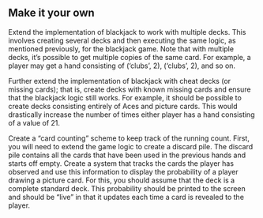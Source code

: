 ## Make it your own

Extend the implementation of blackjack to work with multiple decks. This involves creating several decks and then executing the same logic, as mentioned previously, for the blackjack game. Note that with multiple decks, it’s possible to get multiple copies of the same card. For example, a player may get a hand consisting of (‘clubs’, 2), (‘clubs’, 2), and so on.

Further extend the implementation of blackjack with cheat decks (or missing cards); that is, create decks with known missing cards and ensure that the blackjack logic still works. For example, it should be possible to create decks consisting entirely of Aces and picture cards. This would drastically increase the number of times either player has a hand consisting of a value of 21.

Create a “card counting” scheme to keep track of the running count. First, you will need to extend the game logic to create a discard pile. The discard pile contains all the cards that have been used in the previous hands and starts off empty. Create a system that tracks the cards the player has observed and use this information to display the probability of a player drawing a picture card. For this, you should assume that the deck is a complete standard deck. This probability should be printed to the screen and should be “live” in that it updates each time a card is revealed to the player.
